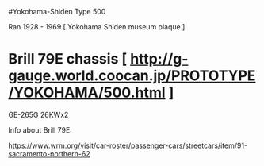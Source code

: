 #Yokohama-Shiden Type 500

Ran 1928 - 1969 [ Yokohama Shiden museum plaque ]

# Brill 79E chassis [ http://g-gauge.world.coocan.jp/PROTOTYPE/YOKOHAMA/500.html ]

GE-265G 26KWx2




Info about Brill 79E:

https://www.wrm.org/visit/car-roster/passenger-cars/streetcars/item/91-sacramento-northern-62
